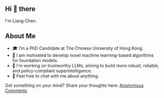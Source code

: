 ## Hi 👋 there

I'm Liang Chen.

## About Me
- 🎓 I’m a PhD Candidate at The Chinese University of Hong Kong.
- 🚀 I am motivated to develop novel machine learning-based algorithms for foundation models.
- 💼 I'm working on trustworthy LLMs, aiming to build more robust, reliable, and policy-compliant superintelligence.
- 💬 Feel free to chat with me about anything.


Got something on your mind? Share your thoughts here: [Anonymous Comments](https://forms.gle/PhmJpc2nPEizeoKL7)

<!--
**ChanLiang/ChanLiang** is a ✨ _special_ ✨ repository because its `README.md` (this file) appears on your GitHub profile.

Here are some ideas to get you started:

- 🔭 I’m currently working on ...
- 🌱 I’m currently learning ...
- 👯 I’m looking to collaborate on ...
- 🤔 I’m looking for help with ...
- 💬 Ask me about ...
- 📫 How to reach me: ...
- 😄 Pronouns: ...
- ⚡ Fun fact: ...
-->
